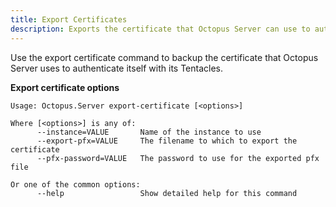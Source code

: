 ```yaml
---
title: Export Certificates
description: Exports the certificate that Octopus Server can use to authenticate itself with its Tentacles
---
```


Use the export certificate command to backup the certificate that Octopus Server uses to authenticate itself with its Tentacles.

**Export certificate options**

```text
Usage: Octopus.Server export-certificate [<options>]

Where [<options>] is any of:
      --instance=VALUE       Name of the instance to use
      --export-pfx=VALUE     The filename to which to export the certificate
      --pfx-password=VALUE   The password to use for the exported pfx file

Or one of the common options:
      --help                 Show detailed help for this command
```
